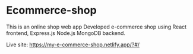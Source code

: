 # Ecommerce-shop
This is an online shop web app
Developed e-commerce shop using React frontend, Express.js Node.js MongoDB backend.

Live site: https://my-e-commerce-shop.netlify.app/?#/

